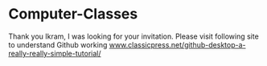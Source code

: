 # Computer-Classes
Thank you Ikram, I was looking for your invitation.
Please visit following site to understand Github working
www.classicpress.net/github-desktop-a-really-really-simple-tutorial/
